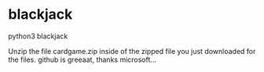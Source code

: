 # blackjack
python3 blackjack

Unzip the file cardgame.zip inside of the zipped file you just downloaded for the files. github is greeaat, thanks microsoft...
